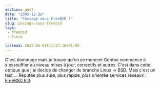 ```yaml
---
section: post
date: "2005-12-26"
title: "Passage sous FreeBSD !"
slug: passage-sous-freebsd
tags:
 - freebsd
 - linux

lastmod: 2017-03-01T11:27:16+01:00
---
```


C'est dommage mais je trouve qu'en ce moment Gentoo commence à s'essouffler au niveau mises à jour, correctifs et autres. 
C'est dans cette optique que j'ai décidé de changer de branche Linux -> BSD. Mais c'est un test ... Réputée plus sure, plus rapide, plus orientée services réseaux : [FreeBSD 6.0](http://www.freebsd.org/).
